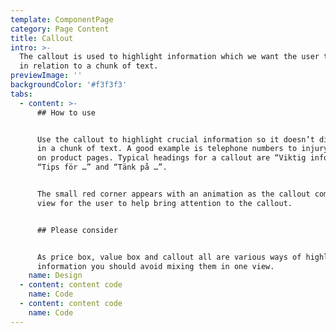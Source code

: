 ```yaml
---
template: ComponentPage
category: Page Content
title: Callout
intro: >-
  The callout is used to highlight information which we want the user to notice
  in relation to a chunk of text. 
previewImage: ''
backgroundColor: '#f3f3f3'
tabs:
  - content: >-
      ## How to use


      Use the callout to highlight crucial information so it doesn’t disappear
      in a chunk of text. A good example is telephone numbers to injury claims
      on product pages. Typical headings for a callout are “Viktig information”,
      “Tips för …” and “Tänk på …”.


      The small red corner appears with an animation as the callout comes into
      view for the user to help bring attention to the callout.


      ## Please consider


      As price box, value box and callout all are various ways of highlighting
      information you should avoid mixing them in one view.
    name: Design
  - content: content code
    name: Code
  - content: content code
    name: Code
---
```


